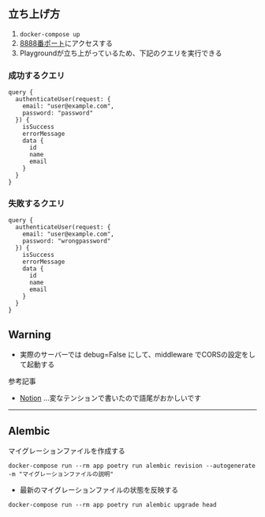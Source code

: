 ## 立ち上げ方
1. ```docker-compose up```
2. [8888番ポート](http://localhost:8888/graphql)にアクセスする
3. Playgroundが立ち上がっているため、下記のクエリを実行できる

### 成功するクエリ
```
query {
  authenticateUser(request: {
    email: "user@example.com",
    password: "password"
  }) {
    isSuccess
    errorMessage
    data {
      id
      name
      email
    }
  }
}
```
### 失敗するクエリ
```
query {
  authenticateUser(request: {
    email: "user@example.com",
    password: "wrongpassword"
  }) {
    isSuccess
    errorMessage
    data {
      id
      name
      email
    }
  }
}
```

## Warning
- 実際のサーバーでは debug=False にして、middleware でCORSの設定をして起動する

参考記事
- [Notion](https://pinto-waltz-911.notion.site/Ariadne-122f3d9811d94bfd832c1e6dc88acc01#15c290b6126c4bfab0af9ce7db6ebb3c) ...変なテンションで書いたので語尾がおかしいです

---
## Alembic
マイグレーションファイルを作成する
```
docker-compose run --rm app poetry run alembic revision --autogenerate -m "マイグレーションファイルの説明"
```

- 最新のマイグレーションファイルの状態を反映する
```
docker-compose run --rm app poetry run alembic upgrade head
```

